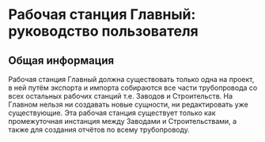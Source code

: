 ﻿# Рабочая станция Главный: руководство пользователя

## Общая информация

Рабочая станция Главный должна существовать только одна на проект, в ней путём экспорта и импорта собираются все части трубопровода со всех остальных рабочих станций т.е. Заводов и Строительств.
На Главном нельзя ни создавать новые сущности, ни редактировать уже существующие. Эта рабочая станция существует только как промежуточная инстанция между Заводами и Строительствами, а также для создания отчётов по всему трубопроводу.
